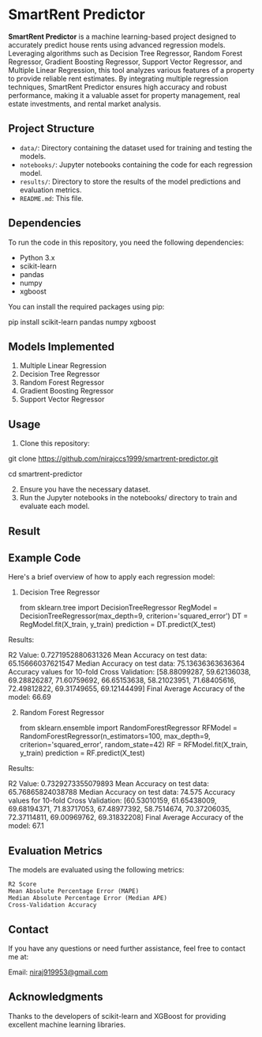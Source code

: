 # SmartRent Predictor

**SmartRent Predictor** is a machine learning-based project designed to accurately predict house rents using advanced regression models. Leveraging algorithms such as Decision Tree Regressor, Random Forest Regressor, Gradient Boosting Regressor, Support Vector Regressor, and Multiple Linear Regression, this tool analyzes various features of a property to provide reliable rent estimates. By integrating multiple regression techniques, SmartRent Predictor ensures high accuracy and robust performance, making it a valuable asset for property management, real estate investments, and rental market analysis.

## Project Structure

- `data/`: Directory containing the dataset used for training and testing the models.
- `notebooks/`: Jupyter notebooks containing the code for each regression model.
- `results/`: Directory to store the results of the model predictions and evaluation metrics.
- `README.md`: This file.

## Dependencies

To run the code in this repository, you need the following dependencies:

- Python 3.x
- scikit-learn
- pandas
- numpy
- xgboost

You can install the required packages using pip:


pip install scikit-learn pandas numpy xgboost


## Models Implemented

1. Multiple Linear Regression
2. Decision Tree Regressor
3. Random Forest Regressor
4. Gradient Boosting Regressor
5. Support Vector Regressor


## Usage

1. Clone this repository:

  git clone https://github.com/nirajccs1999/smartrent-predictor.git
  
  cd smartrent-predictor

2. Ensure you have the necessary dataset.
3. Run the Jupyter notebooks in the notebooks/ directory to train and evaluate each model.


## Result

## Example Code
Here's a brief overview of how to apply each regression model:

1. Decision Tree Regressor

      from sklearn.tree import DecisionTreeRegressor
      RegModel = DecisionTreeRegressor(max_depth=9, criterion='squared_error')
      DT = RegModel.fit(X_train, y_train)
      prediction = DT.predict(X_test)

Results:

R2 Value: 0.7271952880631326
Mean Accuracy on test data: 65.15666037621547
Median Accuracy on test data: 75.13636363636364
Accuracy values for 10-fold Cross Validation: [58.88099287, 59.62136038, 69.28826287, 71.60759692, 66.65153638, 58.21023951, 71.68405616, 72.49812822, 69.31749655, 69.12144499]
Final Average Accuracy of the model: 66.69





2. Random Forest Regressor

      from sklearn.ensemble import RandomForestRegressor
      RFModel = RandomForestRegressor(n_estimators=100, max_depth=9, criterion='squared_error', random_state=42)
      RF = RFModel.fit(X_train, y_train)
      prediction = RF.predict(X_test)


Results:

R2 Value: 0.7329273355079893
Mean Accuracy on test data: 65.76865824038788
Median Accuracy on test data: 74.575
Accuracy values for 10-fold Cross Validation: [60.53010159, 61.65438009, 69.68194371, 71.83717053, 67.48977392, 58.7514674, 70.37206035, 72.37114811, 69.00969762, 69.31832208]
Final Average Accuracy of the model: 67.1


## Evaluation Metrics
The models are evaluated using the following metrics:

    R2 Score
    Mean Absolute Percentage Error (MAPE)
    Median Absolute Percentage Error (Median APE)
    Cross-Validation Accuracy


## Contact
If you have any questions or need further assistance, feel free to contact me at:

Email: niraj919953@gmail.com

## Acknowledgments
Thanks to the developers of scikit-learn and XGBoost for providing excellent machine learning libraries.





